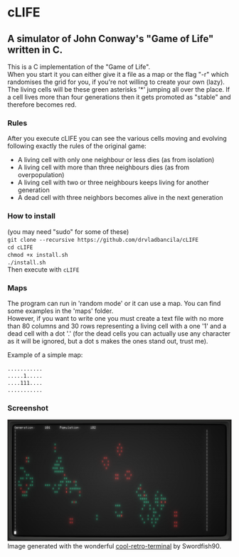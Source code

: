 # cLIFE
## A simulator of John Conway's "Game of Life" written in C.

This is a C implementation of the "Game of Life".  
When you start it you can either give it a file as a map or the flag "-r" which randomises the grid for you, if you're not willing to create your own (lazy). 
The living cells will be these green asterisks '*' jumping all over the place. If a cell lives more than four generations then it gets promoted as "stable" and therefore becomes red.  

### Rules
After you execute cLIFE you can see the various cells moving and evolving
following exactly the rules of the original game:  
* A living cell with only one neighbour or less dies (as from isolation)  
* A living cell with more than three neighbours dies (as from overpopulation)  
* A living cell with two or three neighbours keeps living for another generation  
* A dead cell with three neighbors becomes alive in the next generation  

### How to install
(you may need "sudo" for some of these)  
`git clone --recursive https://github.com/drvladbancila/cLIFE`  
`cd cLIFE`  
`chmod +x install.sh`  
`./install.sh`  
Then execute with `cLIFE`  

### Maps
The program can run in 'random mode' or it can use a map. You can find some examples
in the 'maps' folder.  
However, if you want to write one you must create a text file with no more than 80 columns
and 30 rows representing a living cell with a one '1' and a dead cell with a dot '.'
(for the dead cells you can actually use any character as it will be ignored, but a dot  s
makes the ones stand out, trust me).  

Example of a simple map: 
```
...........
.....1.....
....111....
...........
```
### Screenshot
![alt text](https://github.com/drvladbancila/cLIFE/blob/master/clifedemo.png)
Image generated with the wonderful [cool-retro-terminal](https://github.com/Swordfish90/cool-retro-term) by Swordfish90.

